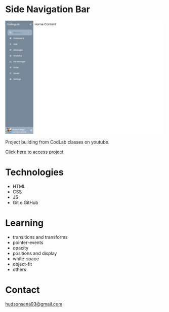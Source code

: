 # Side Navigation Bar

![preview](hudsonsena.github.io_ResponsiveSideNavigationBar_.png)

Project building from CodLab classes on youtube.

[Click here to access project](https://hudsonsena.github.io/ResponsiveSideNavigationBar/)

# Technologies

- HTML
- CSS
- JS
- Git e GitHub

# Learning

- transitions and transforms
- pointer-events
- opacity
- positions and display
- white-space
- object-fit
- others

# Contact

hudsonsena93@gmail.com